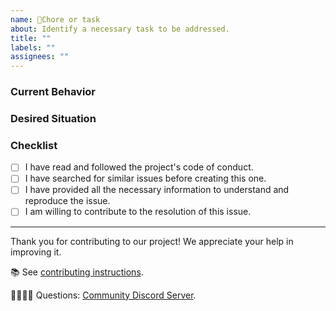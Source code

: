 ```yaml
---
name: 🧹Chore or task
about: Identify a necessary task to be addressed.
title: ""
labels: ""
assignees: ""
---
```


### Current Behavior

<!-- A brief description of what the current circumstance is. -->

### Desired Situation

<!-- A brief description of the necessary action to take. -->

### Checklist

- [ ] I have read and followed the project's code of conduct.
- [ ] I have searched for similar issues before creating this one.
- [ ] I have provided all the necessary information to understand and reproduce the issue.
- [ ] I am willing to contribute to the resolution of this issue.

---

Thank you for contributing to our project! We appreciate your help in improving it.

📚 See [contributing instructions](https://github.com/llaske/sugarizer-server/tree/master/docs).

🙋🏾🙋🏼 Questions: [Community Discord Server](https://discord.gg/p8UZyFtwHr).
